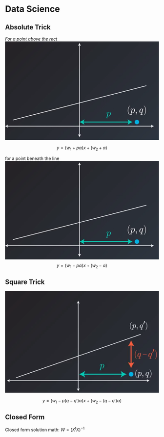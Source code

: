 #  Data Science

## Absolute Trick
*For a point above the rect*
![enter image description here](https://github.com/steelcolosus/udacity-datascience/blob/master/images/below.png?raw=true)

$$
y = (w_1 + p\alpha)x + (w_2 + \alpha)
$$

for a point beneath the line
![Beneath](https://github.com/steelcolosus/udacity-datascience/blob/master/images/below.png?raw=true)
$$
y = (w_1 - p\alpha)x + (w_2 - \alpha)
$$

## Square Trick


![Beneath](https://github.com/steelcolosus/udacity-datascience/blob/master/images/squaretrick.png?raw=true)

$$
y = (w_1 - p(q-q')\alpha)x + (w_2 - (q-q')\alpha)
$$

## Closed  Form

Closed form solution math:  $W=(X^tX)^{-1}$ 

<!--stackedit_data:
eyJoaXN0b3J5IjpbNzQyNjgyOTE2LC0xMzQ4MDk2NzY4LDE4Nj
k1MjcxNTMsLTY5NDAxNTE2NSwxMTY3NDcxNDIxLDE4MjUxNzk5
NzMsLTE5ODQ1NzIyMDFdfQ==
-->